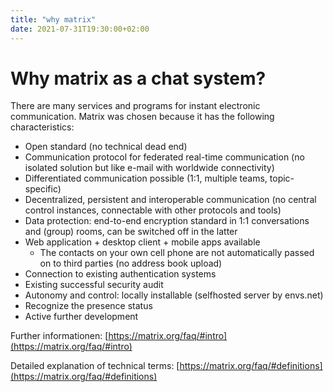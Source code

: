 ```yaml
---
title: "why matrix"
date: 2021-07-31T19:30:00+02:00
---
```


# Why matrix as a chat system?

There are many services and programs for instant electronic communication. Matrix was chosen because it has the following characteristics:

- Open standard (no technical dead end)
- Communication protocol for federated real-time communication (no isolated solution but like e-mail with worldwide connectivity)
- Differentiated communication possible (1:1, multiple teams, topic-specific)
- Decentralized, persistent and interoperable communication (no central control instances, connectable with other protocols and tools)
- Data protection: end-to-end encryption standard in 1:1 conversations and (group) rooms, can be switched off in the latter
- Web application + desktop client + mobile apps available
  - The contacts on your own cell phone are not automatically passed on to third parties (no address book upload)
- Connection to existing authentication systems
- Existing successful security audit
- Autonomy and control: locally installable (selfhosted server by envs.net)
- Recognize the presence status
- Active further development

Further informationen: [https://matrix.org/faq/#intro](https://matrix.org/faq/#intro)

Detailed explanation of technical terms: [https://matrix.org/faq/#definitions](https://matrix.org/faq/#definitions)
